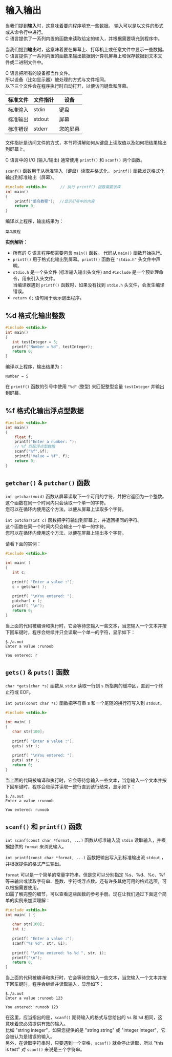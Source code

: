 # 输入输出

当我们提到**输入**时，这意味着要向程序填充一些数据。
输入可以是以文件的形式或从命令行中进行。  
C 语言提供了一系列内置的函数来读取给定的输入，并根据需要填充到程序中。

当我们提到**输出**时，这意味着要在屏幕上、打印机上或任意文件中显示一些数据。  
C 语言提供了一系列内置的函数来输出数据到计算机屏幕上和保存数据到文本文件或二进制文件中。

C 语言把所有的设备都当作文件。  
所以设备（比如显示器）被处理的方式与文件相同。  
以下三个文件会在程序执行时自动打开，以便访问键盘和屏幕。

| 标准文件 | 文件指针   | 设备   |
|------|--------|------|
| 标准输入 | stdin  | 键盘   |
| 标准输出 | stdout | 屏幕   |
| 标准错误 | stderr | 您的屏幕 |

文件指针是访问文件的方式，本节将讲解如何从键盘上读取值以及如何把结果输出到屏幕上。

C 语言中的 I/O (输入/输出) 通常使用 `printf()` 和 `scanf()` 两个函数。

`scanf()` 函数用于从标准输入（键盘）读取并格式化， `printf()` 函数发送格式化输出到标准输出（屏幕）。

```c
#include <stdio.h>      // 执行 printf() 函数需要该库
int main()
{
    printf("菜鸟教程");  //显示引号中的内容
    return 0;
}
```

编译以上程序，输出结果为：

```text
菜鸟教程
```

**实例解析：**

- 所有的 C 语言程序都需要包含 `main()` 函数。 代码从 `main()` 函数开始执行。
- `printf()` 用于格式化输出到屏幕。`printf()` 函数在 `"stdio.h"` 头文件中声明。
- `stdio.h` 是一个头文件 (标准输入输出头文件) and `#include` 是一个预处理命令，用来引入头文件。  
  当编译器遇到 `printf()` 函数时，如果没有找到 `stdio.h` 头文件，会发生编译错误。
- `return 0;` 语句用于表示退出程序。

## %d 格式化输出整数

```c
#include <stdio.h>
int main()
{
   int testInteger = 5;
   printf("Number = %d", testInteger);
   return 0;
}
```

编译以上程序，输出结果为：

```text
Number = 5
```

在 `printf()` 函数的引号中使用 `"%d"` (整型) 来匹配整型变量 `testInteger` 并输出到屏幕。

## %f 格式化输出浮点型数据

```c
#include <stdio.h>
int main()
{
    float f;
    printf("Enter a number: ");
    // %f 匹配浮点型数据
    scanf("%f",&f);
    printf("Value = %f", f);
    return 0;
}
```

## `getchar()` & `putchar()` 函数

`int getchar(void)` 函数从屏幕读取下一个可用的字符，并把它返回为一个整数。  
这个函数在同一个时间内只会读取一个单一的字符。  
您可以在循环内使用这个方法，以便从屏幕上读取多个字符。

`int putchar(int c)` 函数把字符输出到屏幕上，并返回相同的字符。  
这个函数在同一个时间内只会输出一个单一的字符。  
您可以在循环内使用这个方法，以便在屏幕上输出多个字符。

请看下面的实例：

```c
#include <stdio.h>
 
int main( )
{
   int c;
 
   printf( "Enter a value :");
   c = getchar( );
 
   printf( "\nYou entered: ");
   putchar( c );
   printf( "\n");
   return 0;
}
```

当上面的代码被编译和执行时，它会等待您输入一些文本，当您输入一个文本并按下回车键时，程序会继续并只会读取一个单一的字符，显示如下：

```text
$./a.out
Enter a value :runoob

You entered: r
```

## `gets()` & `puts()` 函数

`char *gets(char *s)` 函数从 `stdin` 读取一行到 `s` 所指向的缓冲区，直到一个终止符或 EOF。

`int puts(const char *s)` 函数把字符串 s 和一个尾随的换行符写入到 `stdout`。

```c
#include <stdio.h>
 
int main( )
{
   char str[100];
 
   printf( "Enter a value :");
   gets( str );
 
   printf( "\nYou entered: ");
   puts( str );
   return 0;
}
```

当上面的代码被编译和执行时，它会等待您输入一些文本，当您输入一个文本并按下回车键时，程序会继续并读取一整行直到该行结束，显示如下：

```text
$./a.out
Enter a value :runoob

You entered: runoob
```

## `scanf()` 和 `printf()` 函数

`int scanf(const char *format, ...)` 函数从标准输入流 `stdin` 读取输入，并根据提供的 `format` 来浏览输入。

`int printf(const char *format, ...)` 函数把输出写入到标准输出流 `stdout` ，并根据提供的格式产生输出。

`format` 可以是一个简单的常量字符串，但是您可以分别指定 %s、%d、%c、%f
等来输出或读取字符串、整数、字符或浮点数。还有许多其他可用的格式选项，可以根据需要使用。  
如需了解完整的细节，可以查看这些函数的参考手册。现在让我们通过下面这个简单的实例来加深理解：

```c
#include <stdio.h>
int main( ) {
 
   char str[100];
   int i;
 
   printf( "Enter a value :");
   scanf("%s %d", str, &i);
 
   printf( "\nYou entered: %s %d ", str, i);
   printf("\n");
   return 0;
}
```

当上面的代码被编译和执行时，它会等待您输入一些文本，当您输入一个文本并按下回车键时，程序会继续并读取输入，显示如下：

```text
$./a.out
Enter a value :runoob 123

You entered: runoob 123 
```

在这里，应当指出的是，`scanf()` 期待输入的格式与您给出的 `%s` 和 `%d` 相同，这意味着您必须提供有效的输入。  
比如 "string integer"，如果您提供的是 "string string" 或 "integer integer"，它会被认为是错误的输入。  
另外，在读取字符串时，只要遇到一个空格，`scanf()` 就会停止读取，所以 "this is test" 对 `scanf()` 来说是三个字符串。
